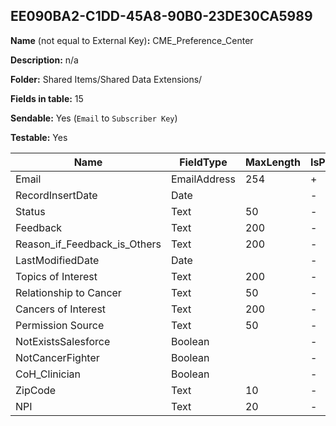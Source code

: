 ## EE090BA2-C1DD-45A8-90B0-23DE30CA5989

**Name** (not equal to External Key)**:** CME_Preference_Center

**Description:** n/a

**Folder:** Shared Items/Shared Data Extensions/

**Fields in table:** 15

**Sendable:** Yes (`Email` to `Subscriber Key`)

**Testable:** Yes

| Name | FieldType | MaxLength | IsPrimaryKey | IsNullable | DefaultValue |
| --- | --- | --- | --- | --- | --- |
| Email | EmailAddress | 254 | + | - |  |
| RecordInsertDate | Date |  | - | + | GetDate() |
| Status | Text | 50 | - | + |  |
| Feedback | Text | 200 | - | + |  |
| Reason_if_Feedback_is_Others | Text | 200 | - | + |  |
| LastModifiedDate | Date |  | - | + |  |
| Topics of Interest | Text | 200 | - | + |  |
| Relationship to Cancer | Text | 50 | - | + |  |
| Cancers of Interest | Text | 200 | - | + |  |
| Permission Source | Text | 50 | - | + |  |
| NotExistsSalesforce | Boolean |  | - | + |  |
| NotCancerFighter | Boolean |  | - | + |  |
| CoH_Clinician | Boolean |  | - | + |  |
| ZipCode | Text | 10 | - | + |  |
| NPI | Text | 20 | - | + |  |
